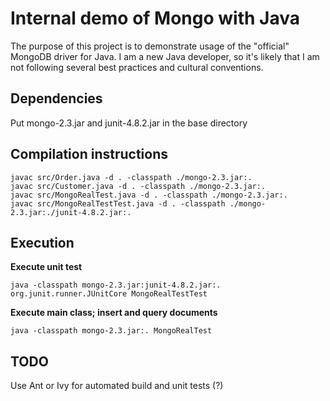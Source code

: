 Internal demo of Mongo with Java
================================

The purpose of this project is to demonstrate usage of the "official" MongoDB driver for Java.
I am a new Java developer, so it's likely that I am not following several best practices and 
cultural conventions.

Dependencies
------------

Put mongo-2.3.jar and junit-4.8.2.jar in the base directory

Compilation instructions
------------------------

    javac src/Order.java -d . -classpath ./mongo-2.3.jar:.
    javac src/Customer.java -d . -classpath ./mongo-2.3.jar:.
    javac src/MongoRealTest.java -d . -classpath ./mongo-2.3.jar:.
    javac src/MongoRealTestTest.java -d . -classpath ./mongo-2.3.jar:./junit-4.8.2.jar:.

Execution
---------

**Execute unit test**

    java -classpath mongo-2.3.jar:junit-4.8.2.jar:. org.junit.runner.JUnitCore MongoRealTestTest
  
**Execute main class; insert and query documents**
  
    java -classpath mongo-2.3.jar:. MongoRealTest

TODO
----

Use Ant or Ivy for automated build and unit tests (?)

